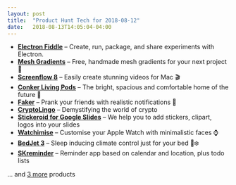 ```yaml
---
layout: post
title:  "Product Hunt Tech for 2018-08-12"
date:   2018-08-13T14:05:04-04:00
---
```


* **[Electron Fiddle](https://www.producthunt.com/posts/electron-fiddle?utm_campaign=producthunt-api&utm_medium=api&utm_source=Application%3A+Daily+Digest+RSS+%28ID%3A+3202%29)** – Create, run, package, and share experiments with Electron.
* **[Mesh Gradients](https://www.producthunt.com/posts/mesh-gradients?utm_campaign=producthunt-api&utm_medium=api&utm_source=Application%3A+Daily+Digest+RSS+%28ID%3A+3202%29)** – Free, handmade mesh gradients for your next project 🍭
* **[Screenflow 8](https://www.producthunt.com/posts/screenflow-8?utm_campaign=producthunt-api&utm_medium=api&utm_source=Application%3A+Daily+Digest+RSS+%28ID%3A+3202%29)** – Easily create stunning videos for Mac 🎬
* **[Conker Living Pods](https://www.producthunt.com/posts/conker-living-pods?utm_campaign=producthunt-api&utm_medium=api&utm_source=Application%3A+Daily+Digest+RSS+%28ID%3A+3202%29)** – The bright, spacious and comfortable home of the future 🏡
* **[Faker](https://www.producthunt.com/posts/faker?utm_campaign=producthunt-api&utm_medium=api&utm_source=Application%3A+Daily+Digest+RSS+%28ID%3A+3202%29)** – Prank your friends with realistic notifications 🤪
* **[CryptoLingo](https://www.producthunt.com/posts/cryptolingo?utm_campaign=producthunt-api&utm_medium=api&utm_source=Application%3A+Daily+Digest+RSS+%28ID%3A+3202%29)** – Demystifying the world of crypto
* **[Stickeroid for Google Slides](https://www.producthunt.com/posts/stickeroid-for-google-slides?utm_campaign=producthunt-api&utm_medium=api&utm_source=Application%3A+Daily+Digest+RSS+%28ID%3A+3202%29)** – We help you to add stickers, clipart, logos into your slides
* **[Watchimise](https://www.producthunt.com/posts/watchimise?utm_campaign=producthunt-api&utm_medium=api&utm_source=Application%3A+Daily+Digest+RSS+%28ID%3A+3202%29)** – Customise your Apple Watch with minimalistic faces ⌚
* **[BedJet 3](https://www.producthunt.com/posts/bedjet-3?utm_campaign=producthunt-api&utm_medium=api&utm_source=Application%3A+Daily+Digest+RSS+%28ID%3A+3202%29)** – Sleep inducing climate control just for your bed 🛌❄️
* **[SKreminder](https://www.producthunt.com/posts/skreminder?utm_campaign=producthunt-api&utm_medium=api&utm_source=Application%3A+Daily+Digest+RSS+%28ID%3A+3202%29)** – Reminder app based on calendar and location, plus todo lists

… and [3 more](https://www.producthunt.com/tech) products